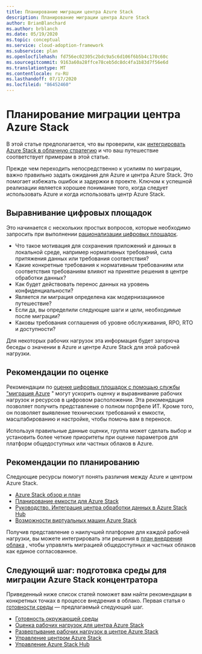 ```yaml
---
title: Планирование миграции центра Azure Stack
description: Планирование миграции центра Azure Stack
author: BrianBlanchard
ms.author: brblanch
ms.date: 05/19/2020
ms.topic: conceptual
ms.service: cloud-adoption-framework
ms.subservice: plan
ms.openlocfilehash: fd756ec02305c2bdc9a5c6d106f6b5b4c170c60c
ms.sourcegitcommit: 9163a60a28ffce78ceb5dc8dc4fa1b83d7f56e6d
ms.translationtype: MT
ms.contentlocale: ru-RU
ms.lasthandoff: 07/17/2020
ms.locfileid: "86452460"
---
```

# <a name="plan-for-azure-stack-hub-migration"></a>Планирование миграции центра Azure Stack

В этой статье предполагается, что вы проверили, как [интегрировать Azure Stack в облачную стратегию](./index.md) и что ваш путешествие соответствует примерам в этой статье.

Прежде чем переходить непосредственно к усилиям по миграции, важно правильно задать ожидания для Azure и центра Azure Stack. Это помогает избежать ошибок и задержки в проекте. Ключом к успешной реализации является хорошее понимание того, когда следует использовать Azure и когда использовать центр Azure Stack.

## <a name="digital-estate-alignment"></a>Выравнивание цифровых площадок

Это начинается с нескольких простых вопросов, которые необходимо запросить при выполнении [рационализации цифровых площадок](../../digital-estate/index.md).

- Что такое мотивация для сохранения приложений и данных в локальной среде, например нормативных требований, сила притяжения данных или требования соответствия?
- Какие конкретные требования к нормативным требованиям или соответствия требованиям влияют на принятие решения в центре обработки данных?
- Как будет действовать перенос данных на уровень конфиденциальности?
- Является ли миграция определена как модернизацииное путешествие?
- Если да, вы определили следующие шаги и цели, необходимые после миграции?
- Каковы требования соглашения об уровне обслуживания, RPO, RTO и доступности?

Для некоторых рабочих нагрузок эта информация будет загорюча беседы о значении в Azure и центре Azure Stack для этой рабочей нагрузки.

## <a name="assessment-best-practices"></a>Рекомендации по оценке

Рекомендации по [оценке цифровых площадок с помощью службы "миграция Azure](../../plan/contoso-migration-assessment.md) " могут ускорить оценку и выравнивание рабочих нагрузок и ресурсов в цифровом расположении. Эта рекомендация позволяет получить представление о полном портфеле ИТ. Кроме того, он позволяет выявление технических требований к емкости, масштабированию и настройке, чтобы помочь вам в переносе.

Используя правильные данные оценки, группа может сделать выбор и установить более четкие приоритеты при оценке параметров для платформ общедоступных или частных облаков в Azure.

## <a name="planning-best-practices"></a>Рекомендации по планированию

Следующие ресурсы помогут понять различия между Azure и центром Azure Stack.

- [Azure Stack обзор и план](https://azure.microsoft.com/resources/videos/ignite-2018-azure-stack-overview-and-roadmap/)
- [Планирование емкости для Azure Stack](https://docs.microsoft.com/azure/azure-stack/capacity-planning)
- [Руководство. Интеграция центра обработки данных в Azure Stack Hub](https://docs.microsoft.com/azure-stack/operator/azure-stack-customer-journey)
- [Возможности виртуальных машин Azure Stack](https://docs.microsoft.com/azure-stack/user/azure-stack-vm-considerations?view=azs-1910)

Получив представление о наилучшей платформе для каждой рабочей нагрузки, вы можете интегрировать эти решения в [план внедрения облака](../../plan/template.md) , чтобы управлять миграцией общедоступных и частных облаков как единое согласованное.

## <a name="next-step-prepare-your-environment-for-azure-stack-hub-migrations"></a>Следующий шаг: подготовка среды для миграции Azure Stack концентратора

Приведенный ниже список статей поможет вам найти рекомендации в конкретных точках в процессе внедрения в облако. Первая статья о [готовности среды](./ready.md) — предлагаемый следующий шаг.

- [Готовность окружающей среды](./ready.md)
- [Оценка рабочих нагрузок для центра Azure Stack](./migrate-assess.md)
- [Развертывание рабочих нагрузок в центре Azure Stack](./migrate-deploy.md)
- [Управление центром Azure Stack](./govern.md)
- [Управление Azure Stack Hub](./manage.md)
